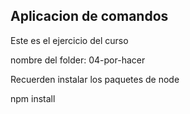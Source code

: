 

## Aplicacion de comandos

Este es el ejercicio del curso

nombre del folder: 04-por-hacer

Recuerden instalar los paquetes de node

npm install
